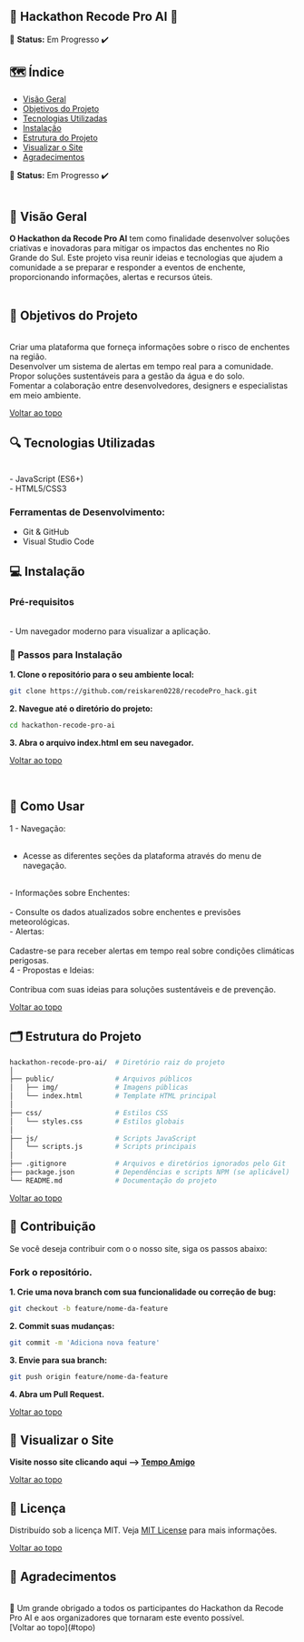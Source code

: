 <p align="left">

## 🌊 Hackathon Recode Pro AI 🌊


🚧 **Status:** Em Progresso ✔️

## 🗺️ Índice

<a name="topo"></a>

- [Visão Geral](#-visão-geral)
- [Objetivos do Projeto](#-objetivos-do-projeto)
- [Tecnologias Utilizadas](#-tecnologias-utilizadas)
- [Instalação](#-instalação)
- [Estrutura do Projeto](#-estrutura-do-projeto)
- [Visualizar o Site](#visualizar-o-site)
- [Agradecimentos](#-agradecimentos)


🚧 **Status:** Em Progresso ✔️
<br><br>

## 📝 Visão Geral


**O Hackathon da Recode Pro AI** tem como finalidade desenvolver soluções criativas e inovadoras para mitigar os impactos das enchentes no Rio Grande do Sul. Este projeto visa reunir ideias e tecnologias que ajudem a comunidade a se preparar e responder a eventos de enchente, proporcionando informações, alertas e recursos úteis.
<br><br>

## 🎯 Objetivos do Projeto
<br>
Criar uma plataforma que forneça informações sobre o risco de enchentes na região.
<br>
Desenvolver um sistema de alertas em tempo real para a comunidade.
<br>
Propor soluções sustentáveis para a gestão da água e do solo.
<br>
Fomentar a colaboração entre desenvolvedores, designers e especialistas em meio ambiente.

[Voltar ao topo](#topo)

## 🔍 Tecnologias Utilizadas
<br>
- JavaScript (ES6+)
<br>
- HTML5/CSS3
<br>

### Ferramentas de Desenvolvimento:

- Git & GitHub
- Visual Studio Code

## 💻 Instalação

### Pré-requisitos

<br>
- Um navegador moderno para visualizar a aplicação.

### 🦿 Passos para Instalação


**1. Clone o repositório para o seu ambiente local:**

```bash
git clone https://github.com/reiskaren0228/recodePro_hack.git
```

**2. Navegue até o diretório do projeto:**

```bash
cd hackathon-recode-pro-ai
```

**3. Abra o arquivo index.html em seu navegador.**

[Voltar ao topo](#topo)

<br>

## 🚀 Como Usar


1 - Navegação:
<br><br>
- Acesse as diferentes seções da plataforma através do menu de navegação.
<br>
- Informações sobre Enchentes:
<br><br>
-  Consulte os dados atualizados sobre enchentes e previsões meteorológicas.
<br>
- Alertas:
<br><br>
Cadastre-se para receber alertas em tempo real sobre condições climáticas perigosas.
<br>
4 - Propostas e Ideias:
<br><br>
Contribua com suas ideias para soluções sustentáveis e de prevenção.
<br>

[Voltar ao topo](#topo)

## 🗂 Estrutura do Projeto

```bash
hackathon-recode-pro-ai/  # Diretório raiz do projeto
│
├── public/               # Arquivos públicos
│   ├── img/              # Imagens públicas
│   └── index.html        # Template HTML principal
│
├── css/                  # Estilos CSS
│   └── styles.css        # Estilos globais
│
├── js/                   # Scripts JavaScript
│   └── scripts.js        # Scripts principais
│
├── .gitignore            # Arquivos e diretórios ignorados pelo Git
├── package.json          # Dependências e scripts NPM (se aplicável)
└── README.md             # Documentação do projeto
```
[Voltar ao topo](#topo)

## 🏦 Contribuição

Se você deseja contribuir com o o nosso site, siga os passos abaixo:

### Fork o repositório.

**1. Crie uma nova branch com sua funcionalidade ou correção de bug:**

```bash
git checkout -b feature/nome-da-feature
```

**2. Commit suas mudanças:**

```bash
git commit -m 'Adiciona nova feature'
```

**3. Envie para sua branch:**

```bash
git push origin feature/nome-da-feature
```

**4. Abra um Pull Request.**

[Voltar ao topo](#topo)

## 🏦 Visualizar o Site

**Visite nosso site clicando aqui --> [Tempo Amigo](https://reiskaren0228.github.io/recodePro_hack/)**

[Voltar ao topo](#topo)

## 🔑 Licença

Distribuído sob a licença MIT. Veja [MIT License](https://opensource.org/licenses/MIT) para mais informações.

[Voltar ao topo](#topo)

## 🤝 Agradecimentos
<br>
🌊 Um grande obrigado a todos os participantes do Hackathon da Recode Pro AI e aos organizadores que tornaram este evento possível.
<br>
[Voltar ao topo](#topo)

